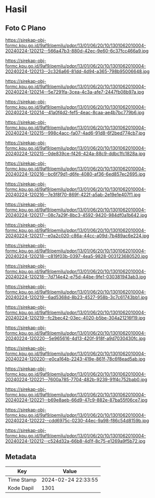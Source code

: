 # Hasil

## Foto C Plano

https://sirekap-obj-formc.kpu.go.id/9af9/pemilu/pdpr/13/01/06/20/10/1301062010004-20240224-120212--566a47b3-880d-42ec-9e60-6c37fcc466a9.jpg

https://sirekap-obj-formc.kpu.go.id/9af9/pemilu/pdpr/13/01/06/20/10/1301062010004-20240224-120213--2c326a66-81dd-4d94-a365-798b95006648.jpg

https://sirekap-obj-formc.kpu.go.id/9af9/pemilu/pdpr/13/01/06/20/10/1301062010004-20240224-120214--5e7291fa-3cea-4c3a-afe7-2447fb08b97a.jpg

https://sirekap-obj-formc.kpu.go.id/9af9/pemilu/pdpr/13/01/06/20/10/1301062010004-20240224-120214--41a0f4d2-fef5-4eac-8caa-ae4b7bc779b6.jpg

https://sirekap-obj-formc.kpu.go.id/9af9/pemilu/pdpr/13/01/06/20/10/1301062010004-20240224-120215--998c4acc-fa07-4ad6-91d8-6f2bed774cb7.jpg

https://sirekap-obj-formc.kpu.go.id/9af9/pemilu/pdpr/13/01/06/20/10/1301062010004-20240224-120215--0de839ce-f426-424a-88c9-ddbc1fc1828a.jpg

https://sirekap-obj-formc.kpu.go.id/9af9/pemilu/pdpr/13/01/06/20/10/1301062010004-20240224-120216--bc6f79d1-d6fe-4080-af36-6ed857ec2695.jpg

https://sirekap-obj-formc.kpu.go.id/9af9/pemilu/pdpr/13/01/06/20/10/1301062010004-20240224-120216--7e3f8f70-869f-422f-a5ab-2e19e1e407f1.jpg

https://sirekap-obj-formc.kpu.go.id/9af9/pemilu/pdpr/13/01/06/20/10/1301062010004-20240224-120217--08c7a29f-8bc3-4592-9420-984df0a1b642.jpg

https://sirekap-obj-formc.kpu.go.id/9af9/pemilu/pdpr/13/01/06/20/10/1301062010004-20240224-120217--e0a2c020-c86a-44cc-a09d-7b489ac6e224.jpg

https://sirekap-obj-formc.kpu.go.id/9af9/pemilu/pdpr/13/01/06/20/10/1301062010004-20240224-120218--c819f03b-0397-4ea5-9828-003123680520.jpg

https://sirekap-obj-formc.kpu.go.id/9af9/pemilu/pdpr/13/01/06/20/10/1301062010004-20240224-120218--7d714e42-e75d-44be-9fe1-030381943ab3.jpg

https://sirekap-obj-formc.kpu.go.id/9af9/pemilu/pdpr/13/01/06/20/10/1301062010004-20240224-120219--6ad5368d-8b23-4527-958b-3c7c61743bb1.jpg

https://sirekap-obj-formc.kpu.go.id/9af9/pemilu/pdpr/13/01/06/20/10/1301062010004-20240224-120219--fc2bec42-03ec-4020-b5be-304a21216f19.jpg

https://sirekap-obj-formc.kpu.go.id/9af9/pemilu/pdpr/13/01/06/20/10/1301062010004-20240224-120220--5e965616-4d13-420f-918f-a9d7030430fc.jpg

https://sirekap-obj-formc.kpu.go.id/9af9/pemilu/pdpr/13/01/06/20/10/1301062010004-20240224-120220--e0ca164b-2243-419e-861f-78c6f8ead5ab.jpg

https://sirekap-obj-formc.kpu.go.id/9af9/pemilu/pdpr/13/01/06/20/10/1301062010004-20240224-120221--7600a785-7704-482b-9239-91f4c752bab0.jpg

https://sirekap-obj-formc.kpu.go.id/9af9/pemilu/pdpr/13/01/06/20/10/1301062010004-20240224-120221--b69e8aeb-66d9-47c9-882e-87ba55f06ce7.jpg

https://sirekap-obj-formc.kpu.go.id/9af9/pemilu/pdpr/13/01/06/20/10/1301062010004-20240224-120222--cdd6975c-0230-44ec-9a98-f86c54d8159b.jpg

https://sirekap-obj-formc.kpu.go.id/9af9/pemilu/pdpr/13/01/06/20/10/1301062010004-20240224-120212--c524d32a-66b8-4d1f-8c75-e1269a9f5b72.jpg


## Metadata

| Key        | Value               |
| ---------- | ------------------- |
| Time Stamp | 2024-02-24 22:33:55 |
| Kode Dapil | 1301                |



